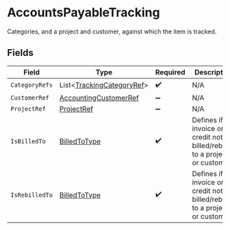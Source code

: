# AccountsPayableTracking

Categories, and a project and customer, against which the item is tracked.


## Fields

| Field                                                                              | Type                                                                               | Required                                                                           | Description                                                                        |
| ---------------------------------------------------------------------------------- | ---------------------------------------------------------------------------------- | ---------------------------------------------------------------------------------- | ---------------------------------------------------------------------------------- |
| `CategoryRefs`                                                                     | List<[TrackingCategoryRef](../../Models/Components/TrackingCategoryRef.md)>        | :heavy_check_mark:                                                                 | N/A                                                                                |
| `CustomerRef`                                                                      | [AccountingCustomerRef](../../Models/Components/AccountingCustomerRef.md)          | :heavy_minus_sign:                                                                 | N/A                                                                                |
| `ProjectRef`                                                                       | [ProjectRef](../../Models/Components/ProjectRef.md)                                | :heavy_minus_sign:                                                                 | N/A                                                                                |
| `IsBilledTo`                                                                       | [BilledToType](../../Models/Components/BilledToType.md)                            | :heavy_check_mark:                                                                 | Defines if the invoice or credit note is billed/rebilled to a project or customer. |
| `IsRebilledTo`                                                                     | [BilledToType](../../Models/Components/BilledToType.md)                            | :heavy_check_mark:                                                                 | Defines if the invoice or credit note is billed/rebilled to a project or customer. |